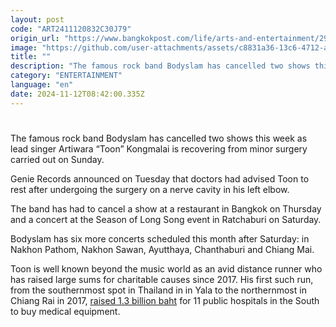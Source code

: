 ```yaml
---
layout: post
code: "ART2411120832C30J79"
origin_url: "https://www.bangkokpost.com/life/arts-and-entertainment/2900846/bodyslam-scraps-2-shows-after-toon-surgery"
image: "https://github.com/user-attachments/assets/c8831a36-13c6-4712-ac3c-3dc97d0207ce"
title: ""
description: "The famous rock band Bodyslam has cancelled two shows this week as lead singer Artiwara “Toon” Kongmalai is recovering from minor surgery carried out on Sunday."
category: "ENTERTAINMENT"
language: "en"
date: 2024-11-12T08:42:00.335Z
---
```


# 

The famous rock band Bodyslam has cancelled two shows this week as lead singer Artiwara “Toon” Kongmalai is recovering from minor surgery carried out on Sunday.

Genie Records announced on Tuesday that doctors had advised Toon to rest after undergoing the surgery on a nerve cavity in his left elbow.

The band has had to cancel a show at a restaurant in Bangkok on Thursday and a concert at the Season of Long Song event in Ratchaburi on Saturday.

Bodyslam has six more concerts scheduled this month after Saturday: in Nakhon Pathom, Nakhon Sawan, Ayutthaya, Chanthaburi and Chiang Mai.

Toon is well known beyond the music world as an avid distance runner who has raised large sums for charitable causes since 2017. His first such run, from the southernmost spot in Thailand in in Yala to the northernmost in Chiang Rai in 2017, [raised 1.3 billion baht](https://www.bangkokpost.com/thailand/general/1418166/toon-hands-over-b1-3bn-raised-on-charity-run-to-11-hospitals) for 11 public hospitals in the South to buy medical equipment.